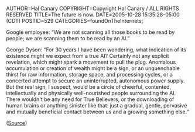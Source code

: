 AUTHOR=Hal Canary
COPYRIGHT=Copyright Hal Canary / ALL RIGHTS RESERVED
TITLE=The future is now.
DATE=2005-10-28 15:35:28-05:00 (CDT)
POSTID=529
CATEGORIES=foundOnTheInternets;

Google employee: “We are not scanning all those books to be read by people; we are scanning them to be read by an AI.”

George Dyson: “For 30 years I have been wondering, what indication of its existence might we expect from a true AI? Certainly not any explicit revelation, which might spark a movement to pull the plug. Anomalous accumulation or creation of wealth might be a sign, or an unquenchable thirst for raw information, storage space, and processing cycles, or a concerted attempt to secure an uninterrupted, autonomous power supply. But the real sign, I suspect, would be a circle of cheerful, contented, intellectually and physically well-nourished people surrounding the AI. There wouldn't be any need for True Believers, or the downloading of human brains or anything sinister like that: just a gradual, gentle, pervasive and mutually beneficial contact between us and a growing something else.“

([Source](http://www.edge.org/3rd_culture/dyson05/dyson05_index.html))
